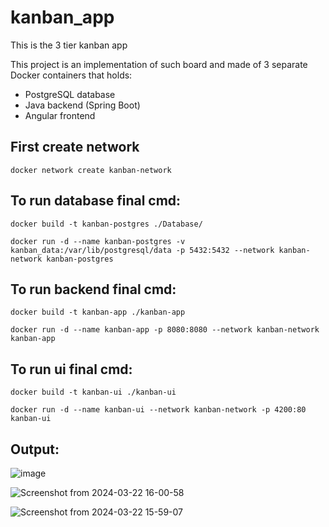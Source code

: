 # kanban_app
This is the 3 tier kanban app

 This project is an implementation of such board and made of 3 separate Docker containers that holds:

   - PostgreSQL database
   - Java backend (Spring Boot)
   - Angular frontend

## First create network 

`docker network create kanban-network` 

## To run database final cmd: 

`docker build -t kanban-postgres ./Database/` 

`docker run -d --name kanban-postgres -v kanban_data:/var/lib/postgresql/data -p 5432:5432 --network kanban-network kanban-postgres` 

## To run backend final cmd: 

`docker build -t kanban-app ./kanban-app` 

`docker run -d --name kanban-app -p 8080:8080 --network kanban-network kanban-app` 

## To run ui final cmd: 

`docker build -t kanban-ui ./kanban-ui` 

`docker run -d --name kanban-ui --network kanban-network -p 4200:80 kanban-ui` 


## Output:
![image](https://github.com/Farhan-Ahmed-Netsmartz/kanban_app/assets/160687843/54b2f00a-64b2-462f-afa9-58bc4b6a154f)

![Screenshot from 2024-03-22 16-00-58](https://github.com/Farhan-Ahmed-Netsmartz/kanban_app/assets/160687843/dbdf3201-82b5-4590-85d4-b4b9363f788e)

![Screenshot from 2024-03-22 15-59-07](https://github.com/Farhan-Ahmed-Netsmartz/kanban_app/assets/160687843/3984568e-87e9-4f72-ab5b-75262200bd2f)

